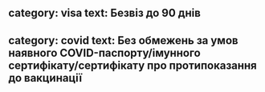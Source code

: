category: visa
text: Безвіз до 90 днів
---
category: covid
text: Без обмежень за умов наявного COVID-паспорту/імунного сертифікату/сертифікату про протипоказання до вакцинації
---
